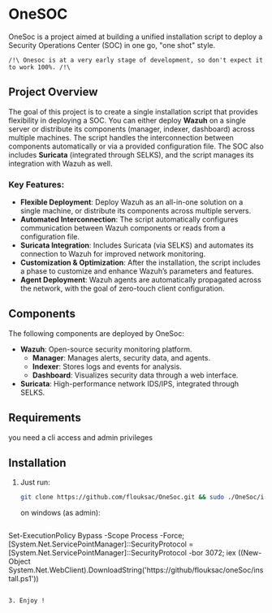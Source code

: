 # OneSOC
OneSoc is a project aimed at building a unified installation script to deploy a Security Operations Center (SOC) in one go, "one shot" style.

``` /!\ Onesoc is at a very early stage of development, so don't expect it to work 100%. /!\ ```

## Project Overview

The goal of this project is to create a single installation script that provides flexibility in deploying a SOC. You can either deploy **Wazuh** on a single server or distribute its components (manager, indexer, dashboard) across multiple machines. The script handles the interconnection between components automatically or via a provided configuration file.
The SOC also includes **Suricata** (integrated through SELKS), and the script manages its integration with Wazuh as well.

### Key Features:
- **Flexible Deployment**: Deploy Wazuh as an all-in-one solution on a single machine, or distribute its components across multiple servers.
- **Automated Interconnection**: The script automatically configures communication between Wazuh components or reads from a configuration file.
- **Suricata Integration**: Includes Suricata (via SELKS) and automates its connection to Wazuh for improved network monitoring.
- **Customization & Optimization**: After the installation, the script includes a phase to customize and enhance Wazuh’s parameters and features.
- **Agent Deployment**: Wazuh agents are automatically propagated across the network, with the goal of zero-touch client configuration.

## Components
The following components are deployed by OneSoc:
- **Wazuh**: Open-source security monitoring platform.
  - **Manager**: Manages alerts, security data, and agents.
  - **Indexer**: Stores logs and events for analysis.
  - **Dashboard**: Visualizes security data through a web interface.
- **Suricata**: High-performance network IDS/IPS, integrated through SELKS.

## Requirements 

you need a cli access and admin privileges
  
## Installation

1. Just run:
   ```bash
   git clone https://github.com/flouksac/OneSoc.git && sudo ./OneSoc/install.sh
   ````
   on windows (as admin):
   ```batch
  Set-ExecutionPolicy Bypass -Scope Process -Force; [System.Net.ServicePointManager]::SecurityProtocol = [System.Net.ServicePointManager]::SecurityProtocol -bor 3072; iex ((New-Object System.Net.WebClient).DownloadString('https://github/flouksac/oneSoc/install.ps1'))
   ```
   
3. Enjoy !
